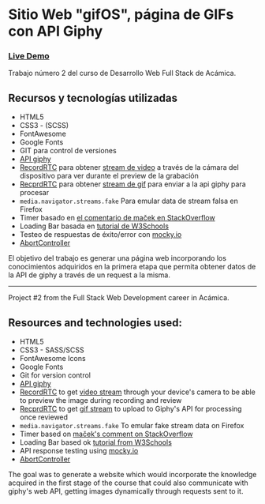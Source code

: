 # Sitio Web "gifOS", página de GIFs con API Giphy

### [Live Demo](https://guido732.github.io/gifOS/)

Trabajo número 2 del curso de Desarrollo Web Full Stack de Acámica.

## Recursos y tecnologías utilizadas

- HTML5
- CSS3 - (SCSS)
- FontAwesome
- Google Fonts
- GIT para control de versiones
- [API giphy](https://developers.giphy.com/)
- [RecordRTC](https://recordrtc.org/) para obtener [stream de video](https://github.com/muaz-khan/RecordRTC/blob/master/simple-demos/RecordRTCPromisesHandler.html) a través de la cámara del dispositivo para ver durante el preview de la grabación
- [RecprdRTC](https://recordrtc.org/) para obtener [stream de gif](https://github.com/muaz-khan/RecordRTC/blob/master/simple-demos/gif-recording.html) para enviar a la api giphy para procesar
- `media.navigator.streams.fake` Para emular data de stream falsa en Firefox
- Timer basado en [ el comentario de maček en StackOverflow](https://stackoverflow.com/a/20319035/11596203)
- Loading Bar basada en [tutorial de W3Schools](https://www.w3schools.com/howto/howto_js_progressbar.asp)
- Testeo de respuestas de éxito/error con [mocky.io](https://www.mocky.io/)
- [AbortController](https://developer.mozilla.org/en-US/docs/Web/API/AbortController)

El objetivo del trabajo es generar una página web incorporando los conocimientos adquiridos en la primera etapa que permita obtener datos de la API de giphy a través de un request a la misma.

---

Project #2 from the Full Stack Web Development career in Acámica.

## Resources and technologies used:

- HTML5
- CSS3 - SASS/SCSS
- FontAwesome Icons
- Google Fonts
- Git for version control
- [API giphy](https://developers.giphy.com/)
- [RecordRTC](https://recordrtc.org/) to get [video stream](https://github.com/muaz-khan/RecordRTC/blob/master/simple-demos/RecordRTCPromisesHandler.html) through your device's camera to be able to preview the image during recording and review
- [RecprdRTC](https://recordrtc.org/) to get [gif stream](https://github.com/muaz-khan/RecordRTC/blob/master/simple-demos/gif-recording.html) to upload to Giphy's API for processing once reviewed
- `media.navigator.streams.fake` To emular fake stream data on Firefox
- Timer based on [maček's comment on StackOverflow](https://stackoverflow.com/a/20319035/11596203)
- Loading Bar based ok [tutorial from W3Schools](https://www.w3schools.com/howto/howto_js_progressbar.asp)
- API response testing using [mocky.io](https://www.mocky.io/)
- [AbortController](https://developer.mozilla.org/en-US/docs/Web/API/AbortController)

The goal was to generate a website which would incorporate the knowledge acquired in the first stage of the course that could also communicate with giphy's web API, getting images dynamically through requests sent to it.

